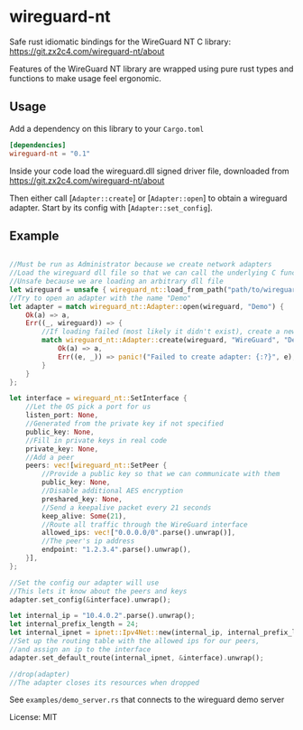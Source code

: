 # wireguard-nt

Safe rust idiomatic bindings for the WireGuard NT C library: <https://git.zx2c4.com/wireguard-nt/about>

Features of the WireGuard NT library are wrapped using pure rust types and functions to make
usage feel ergonomic.

## Usage

Add a dependency on this library to your `Cargo.toml`

```toml
[dependencies]
wireguard-nt = "0.1"
```

Inside your code load the wireguard.dll signed driver file, downloaded from <https://git.zx2c4.com/wireguard-nt/about>

Then either call [`Adapter::create`] or [`Adapter::open`] to obtain a wireguard
adapter. Start by its config with [`Adapter::set_config`].

## Example
```rust

//Must be run as Administrator because we create network adapters
//Load the wireguard dll file so that we can call the underlying C functions
//Unsafe because we are loading an arbitrary dll file
let wireguard = unsafe { wireguard_nt::load_from_path("path/to/wireguard.dll") }.expect("Failed to load wireguard dll");
//Try to open an adapter with the name "Demo"
let adapter = match wireguard_nt::Adapter::open(wireguard, "Demo") {
    Ok(a) => a,
    Err((_, wireguard)) => {
        //If loading failed (most likely it didn't exist), create a new one
        match wireguard_nt::Adapter::create(wireguard, "WireGuard", "Demo", None) {
            Ok(a) => a,
            Err((e, _)) => panic!("Failed to create adapter: {:?}", e),
        }
    }
};

let interface = wireguard_nt::SetInterface {
    //Let the OS pick a port for us
    listen_port: None,
    //Generated from the private key if not specified
    public_key: None,
    //Fill in private keys in real code
    private_key: None,
    //Add a peer
    peers: vec![wireguard_nt::SetPeer {
        //Provide a public key so that we can communicate with them
        public_key: None,
        //Disable additional AES encryption
        preshared_key: None,
        //Send a keepalive packet every 21 seconds
        keep_alive: Some(21),
        //Route all traffic through the WireGuard interface
        allowed_ips: vec!["0.0.0.0/0".parse().unwrap()],
        //The peer's ip address
        endpoint: "1.2.3.4".parse().unwrap(),
    }],
};

//Set the config our adapter will use
//This lets it know about the peers and keys
adapter.set_config(&interface).unwrap();

let internal_ip = "10.4.0.2".parse().unwrap();
let internal_prefix_length = 24;
let internal_ipnet = ipnet::Ipv4Net::new(internal_ip, internal_prefix_length).unwrap();
//Set up the routing table with the allowed ips for our peers,
//and assign an ip to the interface
adapter.set_default_route(internal_ipnet, &interface).unwrap();

//drop(adapter)
//The adapter closes its resources when dropped
```

See `examples/demo_server.rs` that connects to the wireguard demo server


License: MIT
